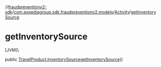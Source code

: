 //[fraudpreventionv2-sdk](../../../index.md)/[com.expediagroup.sdk.fraudpreventionv2.models](../index.md)/[Activity](index.md)/[getInventorySource](get-inventory-source.md)

# getInventorySource

[JVM]\

public [TravelProduct.InventorySource](../-travel-product/-inventory-source/index.md)[getInventorySource](get-inventory-source.md)()
